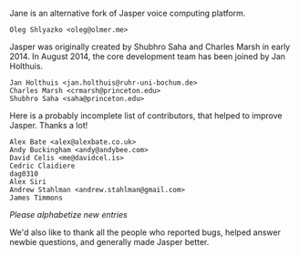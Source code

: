 Jane is an alternative fork of Jasper voice computing platform.

    Oleg Shlyazko <oleg@olmer.me>

Jasper was originally created by Shubhro Saha and Charles Marsh in early 2014.
In August 2014, the core development team has been joined by Jan Holthuis.

    Jan Holthuis <jan.holthuis@ruhr-uni-bochum.de>
    Charles Marsh <crmarsh@princeton.edu>
    Shubhro Saha <saha@princeton.edu>

Here is a probably incomplete list of contributors, that helped to improve
Jasper. Thanks a lot!

    Alex Bate <alex@alexbate.co.uk>
    Andy Buckingham <andy@andybee.com>
    David Celis <me@davidcel.is>
    Cedric Claidiere
    dag0310
    Alex Siri
    Andrew Stahlman <andrew.stahlman@gmail.com>
    James Timmons

*Please alphabetize new entries*

We'd also like to thank all the people who reported bugs, helped
answer newbie questions, and generally made Jasper better.
